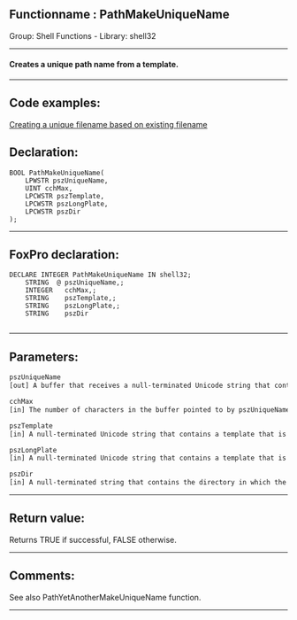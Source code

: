 <link rel="stylesheet" type="text/css" href="../../css/win32api.css">  
<link rel="stylesheet" href="https://cdnjs.cloudflare.com/ajax/libs/font-awesome/4.7.0/css/font-awesome.min.css">

## Functionname : PathMakeUniqueName
Group: Shell Functions - Library: shell32    
***  


#### Creates a unique path name from a template.
***  


## Code examples:
[Creating a unique filename based on existing filename](../../samples/sample_014.md)  

## Declaration:
```foxpro  
BOOL PathMakeUniqueName(
	LPWSTR pszUniqueName,
	UINT cchMax,
	LPCWSTR pszTemplate,
	LPCWSTR pszLongPlate,
	LPCWSTR pszDir
);  
```  
***  


## FoxPro declaration:
```foxpro  
DECLARE INTEGER PathMakeUniqueName IN shell32;
	STRING  @ pszUniqueName,;
	INTEGER   cchMax,;
	STRING    pszTemplate,;
	STRING    pszLongPlate,;
	STRING    pszDir
  
```  
***  


## Parameters:
```txt  
pszUniqueName
[out] A buffer that receives a null-terminated Unicode string that contains the unique path name.

cchMax
[in] The number of characters in the buffer pointed to by pszUniqueName.

pszTemplate
[in] A null-terminated Unicode string that contains a template that is used to construct the unique name.

pszLongPlate
[in] A null-terminated Unicode string that contains a template that is used to construct the unique name.

pszDir
[in] A null-terminated string that contains the directory in which the new file resides.  
```  
***  


## Return value:
Returns TRUE if successful, FALSE otherwise.  
***  


## Comments:
See also PathYetAnotherMakeUniqueName function.  
  
***  

